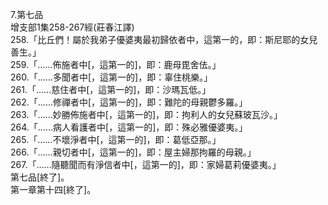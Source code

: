 7.第七品  
增支部1集258-267經(莊春江譯)  
258.「比丘們！屬於我弟子優婆夷最初歸依者中，這第一的，即：斯尼耶的女兒善生。」  
259.「……佈施者中[，這第一的]，即：鹿母毘舍佉。」  
260.「……多聞者中[，這第一的]，即：辜住桃樂。」  
261.「……慈住者中[，這第一的]，即：沙瑪瓦低。」  
262.「……修禪者中[，這第一的]，即：難陀的母親鬱多羅。」  
263.「……妙勝佈施者中[，這第一的]，即：拘利人的女兒蘇玻瓦沙。」  
264.「……病人看護者中[，這第一的]，即：殊必雅優婆夷。」  
265.「……不壞淨者中[，這第一的]，即：葛低亞那。」  
266.「……親切者中[，這第一的]，即：屋主婦那拘羅的母親。」  
267.「……隨聽聞而有淨信者中[，這第一的]，即：家婦葛莉優婆夷。」  
第七品[終了]。  
第一章第十四[終了]。  
  
  
